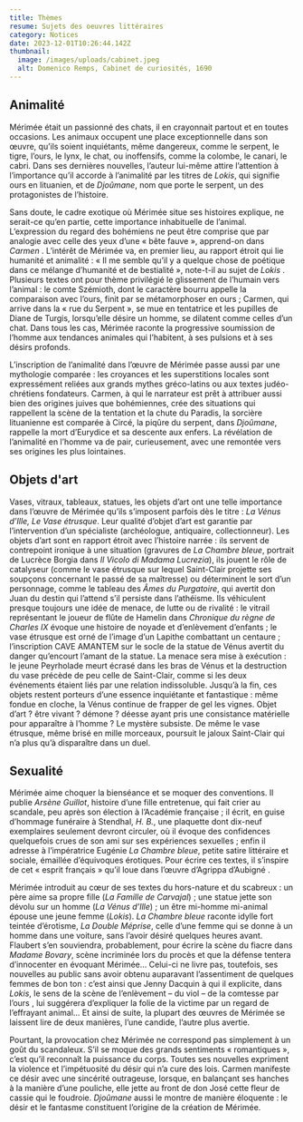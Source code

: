```yaml
---
title: Thèmes
resume: Sujets des oeuvres littéraires
category: Notices
date: 2023-12-01T10:26:44.142Z
thumbnail:
  image: /images/uploads/cabinet.jpeg
  alt: Domenico Remps, Cabinet de curiosités, 1690
---
```

## Animalité

Mérimée était un passionné des chats, il en crayonnait partout et en toutes occasions. Les animaux occupent une place exceptionnelle dans son œuvre, qu’ils soient inquiétants, même dangereux, comme le serpent, le tigre, l’ours, le lynx, le chat, ou inoffensifs, comme la colombe, le canari, le cabri. Dans ses dernières nouvelles, l’auteur lui-même attire l’attention à l’importance qu’il accorde à l’animalité par les titres de *Lokis*, qui signifie ours en lituanien, et de *Djoûmane*, nom que porte le serpent, un des protagonistes de l’histoire.

Sans doute, le cadre exotique où Mérimée situe ses histoires explique, ne serait-ce qu’en partie, cette importance inhabituelle de l’animal.  L’expression du regard des bohémiens ne peut être comprise que par analogie avec celle des yeux d’une « bête fauve », apprend-on dans *Carmen* . L’intérêt de Mérimée va, en premier lieu, au rapport étroit qui lie humanité et animalité : « Il me semble qu’il y a quelque chose de poétique dans ce mélange d’humanité et de bestialité », note-t-il au sujet de *Lokis* . Plusieurs textes ont pour thème privilégié le glissement de l’humain vers l’animal : le comte Szémioth, dont le caractère bourru appelle la comparaison avec l’ours, finit par se métamorphoser en ours ; Carmen, qui arrive dans la « rue du Serpent », se mue en tentatrice et les pupilles de Diane de Turgis, lorsqu’elle désire un homme, se dilatent comme celles d’un chat. Dans tous les cas, Mérimée raconte la progressive soumission de l’homme aux tendances animales qui l’habitent, à ses pulsions et à ses désirs profonds. 

L’inscription de l’animalité dans l’œuvre de Mérimée passe aussi par une mythologie comparée : les croyances et les superstitions locales sont expressément reliées aux grands mythes gréco-latins ou aux textes judéo-chrétiens fondateurs. Carmen, à qui le narrateur est prêt à attribuer aussi bien des origines juives que bohémiennes, crée des situations qui rappellent la scène de la tentation et la chute du Paradis, la sorcière lituanienne est comparée à Circé, la piqûre du serpent, dans *Djoûmane*, rappelle la mort d’Eurydice et sa descente aux enfers. La révélation de l’animalité en l’homme va de pair, curieusement, avec une remontée vers ses origines les plus lointaines. 

## Objets d'art

Vases, vitraux, tableaux, statues, les objets d’art ont une telle importance dans l’œuvre de Mérimée qu’ils s’imposent parfois dès le titre : *La Vénus d’Ille, Le Vase étrusque*. Leur qualité d’objet d’art est garantie par l’intervention d’un spécialiste (archéologue, antiquaire, collectionneur). 
Les objets d’art sont en rapport étroit avec l’histoire narrée : ils servent de contrepoint ironique à une situation (gravures de *La Chambre bleue*, portrait de Lucrèce Borgia dans *Il Vicolo di Madama Lucrezia*), ils jouent le rôle de catalyseur (comme le vase étrusque sur lequel Saint-Clair projette ses soupçons concernant le passé de sa maîtresse) ou déterminent le sort d’un personnage, comme le tableau des *Âmes du Purgatoire*, qui avertit don Juan du destin qui l’attend s’il persiste dans l’athéisme. Ils véhiculent presque toujours une idée de menace, de lutte ou de rivalité : le vitrail représentant le joueur de flûte de Hamelin dans *Chronique du règne de Charles IX* évoque une histoire de noyade et d’enlèvement d’enfants ; le vase étrusque est orné de l’image d’un Lapithe combattant un centaure ; l’inscription CAVE AMANTEM sur le socle de la statue de Vénus avertit du danger qu’encourt l’amant de la statue. La menace sera mise à exécution : le jeune Peyrholade meurt écrasé dans les bras de Vénus et la destruction du vase précède de peu celle de Saint-Clair, comme si les deux événements étaient liés par une relation indissoluble. 
Jusqu’à la fin, ces objets restent porteurs d’une essence inquiétante et fantastique : même fondue en cloche, la Vénus continue de frapper de gel les vignes. Objet d’art ? être vivant ? démone ? déesse ayant pris une consistance matérielle pour apparaître à l’homme ? Le mystère subsiste. De même le vase étrusque, même brisé en mille morceaux, poursuit le jaloux Saint-Clair qui n’a plus qu’à disparaître dans un duel.  

## Sexualité

Mérimée aime choquer la bienséance et se moquer des conventions. Il publie *Arsène Guillot*, histoire d’une fille entretenue, qui fait crier au scandale, peu après son élection à l’Académie française ; il écrit, en guise d’hommage funéraire à Stendhal, *H. B.*, une plaquette dont dix-neuf exemplaires seulement devront circuler, où il évoque des confidences quelquefois crues de son ami sur ses expériences sexuelles ; enfin il adresse à l’impératrice Eugénie *La Chambre bleue*, petite satire littéraire et sociale, émaillée d’équivoques érotiques. Pour écrire ces textes, il s’inspire de cet « esprit français » qu’il loue dans l’œuvre d’Agrippa d’Aubigné . 

Mérimée introduit au cœur de ses textes du hors-nature et du scabreux : un père aime sa propre fille (*La Famille de Carvajal*) ; une statue jette son dévolu sur un homme (*La Vénus d’Ille*) ; un être mi-homme mi-animal épouse une jeune femme (*Lokis*). *La Chambre bleue* raconte idylle fort teintée d’érotisme, *La Double Méprise*, celle d’une femme qui se donne à un homme dans une voiture, sans l’avoir désiré quelques heures avant. Flaubert s’en souviendra, probablement, pour écrire la scène du fiacre dans *Madame Bovary*, scène incriminée lors du procès et que la défense tentera d’innocenter en évoquant Mérimée… Celui-ci ne livre pas, toutefois, ses nouvelles au public sans avoir obtenu auparavant l’assentiment de quelques femmes de bon ton : c’est ainsi que Jenny Dacquin à qui il explicite, dans *Lokis*, le sens de la scène de l’enlèvement – du viol – de la comtesse par l’ours , lui suggérera d’expliquer la folie de la victime par un regard de l’effrayant animal… Et ainsi de suite, la plupart des œuvres de Mérimée se laissent lire de deux manières, l’une candide, l’autre plus avertie.

Pourtant, la provocation chez Mérimée ne correspond pas simplement à un goût du scandaleux. S’il se moque des grands sentiments « romantiques », c’est qu’il reconnaît la puissance du corps. Toutes ses nouvelles expriment la violence et l’impétuosité du désir qui n’a cure des lois. Carmen manifeste ce désir avec une sincérité outrageuse, lorsque, en balançant ses hanches à la manière d’une pouliche, elle jette au front de don José cette fleur de cassie qui le foudroie. *Djoûmane* aussi le montre de manière éloquente : le désir et le fantasme constituent l’origine de la création de Mérimée.